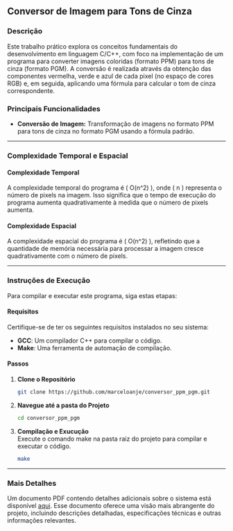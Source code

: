 ## Conversor de Imagem para Tons de Cinza

### Descrição

Este trabalho prático explora os conceitos fundamentais do desenvolvimento em linguagem C/C++, com foco na implementação de um programa para converter imagens coloridas (formato PPM) para tons de cinza (formato PGM). A conversão é realizada através da obtenção das componentes vermelha, verde e azul de cada pixel (no espaço de cores RGB) e, em seguida, aplicando uma fórmula para calcular o tom de cinza correspondente. 

### Principais Funcionalidades

- **Conversão de Imagem:** Transformação de imagens no formato PPM para tons de cinza no formato PGM usando a fórmula padrão.

---

### Complexidade Temporal e Espacial

#### Complexidade Temporal

A complexidade temporal do programa é \( O(n^2) \), onde \( n \) representa o número de pixels na imagem. Isso significa que o tempo de execução do programa aumenta quadrativamente à medida que o número de pixels aumenta.

#### Complexidade Espacial

A complexidade espacial do programa é \( O(n^2) \), refletindo que a quantidade de memória necessária para processar a imagem cresce quadrativamente com o número de pixels.

---

### Instruções de Execução

Para compilar e executar este programa, siga estas etapas:

#### Requisitos

Certifique-se de ter os seguintes requisitos instalados no seu sistema:

- **GCC**: Um compilador C++ para compilar o código.
- **Make**: Uma ferramenta de automação de compilação.

#### Passos

1. **Clone o Repositório**
   ```bash
   git clone https://github.com/marceloanje/conversor_ppm_pgm.git
   ```

2. **Navegue até a pasta do Projeto**
   ```bash
   cd conversor_ppm_pgm
   ```

3. **Compilação e Exucução**       
   Execute o comando make na pasta raiz do projeto para compilar e executar o código.
   ```bash
   make
   ```

---

### Mais Detalhes

Um documento PDF contendo detalhes adicionais sobre o sistema está disponível [aqui](https://github.com/marceloanje/conversor_ppm_pgm/blob/main/Documentacao.pdf). Esse documento oferece uma visão mais abrangente do projeto, incluindo descrições detalhadas, especificações técnicas e outras informações relevantes.
